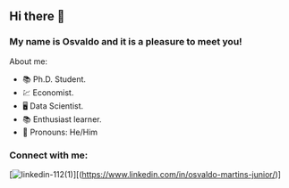 ## Hi there 👋
### My name is Osvaldo and it is a pleasure to meet you! 

About me:
- 📚 Ph.D. Student.
- 💹 Economist. 
- 🖥️ Data Scientist.
- 📚 Enthusiast learner.
- 💬 Pronouns: He/Him

### Connect with me:
[![linkedin-112(1)](https://github.com/osvaldoquintellajr/osvaldoquintellajr/assets/71340036/0b0e16e7-483a-4107-b1bd-b45d480a5597)][(https://www.linkedin.com/in/osvaldo-martins-junior/)]



<!--
**osvaldoquintellajr/osvaldoquintellajr** is a ✨ _special_ ✨ repository because its `README.md` (this file) appears on your GitHub profile.

Here are some ideas to get you started:

- 🔭 I’m currently working on ...
- 🌱 I’m currently learning ...
- 👯 I’m looking to collaborate on ...
- 🤔 I’m looking for help with ...
- 💬 Ask me about ...
- 📫 How to reach me: ...
- 😄 Pronouns: ...
- ⚡ Fun fact: ...
-->
